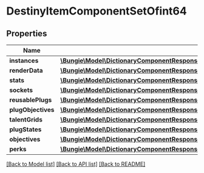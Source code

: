 # DestinyItemComponentSetOfint64

## Properties
Name | Type | Description | Notes
------------ | ------------- | ------------- | -------------
**instances** | [**\Bungie\Model\DictionaryComponentResponseOfint64AndDestinyItemInstanceComponent**](DictionaryComponentResponseOfint64AndDestinyItemInstanceComponent.md) |  | [optional] 
**renderData** | [**\Bungie\Model\DictionaryComponentResponseOfint64AndDestinyItemRenderComponent**](DictionaryComponentResponseOfint64AndDestinyItemRenderComponent.md) |  | [optional] 
**stats** | [**\Bungie\Model\DictionaryComponentResponseOfint64AndDestinyItemStatsComponent**](DictionaryComponentResponseOfint64AndDestinyItemStatsComponent.md) |  | [optional] 
**sockets** | [**\Bungie\Model\DictionaryComponentResponseOfint64AndDestinyItemSocketsComponent**](DictionaryComponentResponseOfint64AndDestinyItemSocketsComponent.md) |  | [optional] 
**reusablePlugs** | [**\Bungie\Model\DictionaryComponentResponseOfint64AndDestinyItemReusablePlugsComponent**](DictionaryComponentResponseOfint64AndDestinyItemReusablePlugsComponent.md) |  | [optional] 
**plugObjectives** | [**\Bungie\Model\DictionaryComponentResponseOfint64AndDestinyItemPlugObjectivesComponent**](DictionaryComponentResponseOfint64AndDestinyItemPlugObjectivesComponent.md) |  | [optional] 
**talentGrids** | [**\Bungie\Model\DictionaryComponentResponseOfint64AndDestinyItemTalentGridComponent**](DictionaryComponentResponseOfint64AndDestinyItemTalentGridComponent.md) |  | [optional] 
**plugStates** | [**\Bungie\Model\DictionaryComponentResponseOfuint32AndDestinyItemPlugComponent**](DictionaryComponentResponseOfuint32AndDestinyItemPlugComponent.md) |  | [optional] 
**objectives** | [**\Bungie\Model\DictionaryComponentResponseOfint64AndDestinyItemObjectivesComponent**](DictionaryComponentResponseOfint64AndDestinyItemObjectivesComponent.md) |  | [optional] 
**perks** | [**\Bungie\Model\DictionaryComponentResponseOfint64AndDestinyItemPerksComponent**](DictionaryComponentResponseOfint64AndDestinyItemPerksComponent.md) |  | [optional] 

[[Back to Model list]](../README.md#documentation-for-models) [[Back to API list]](../README.md#documentation-for-api-endpoints) [[Back to README]](../README.md)


